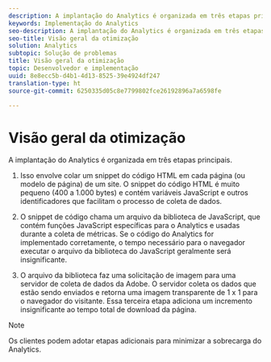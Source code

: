 ```yaml
---
description: A implantação do Analytics é organizada em três etapas principais.
keywords: Implementação do Analytics
seo-description: A implantação do Analytics é organizada em três etapas principais.
seo-title: Visão geral da otimização
solution: Analytics
subtopic: Solução de problemas
title: Visão geral da otimização
topic: Desenvolvedor e implementação
uuid: 8e8ecc5b-d4b1-4d13-8525-39e4924df247
translation-type: ht
source-git-commit: 6250335d05c8e7799802fce26192896a7a6598fe

---
```



# Visão geral da otimização

A implantação do Analytics é organizada em três etapas principais.

1. Isso envolve colar um snippet do código HTML em cada página (ou modelo de página) de um site. O snippet do código HTML é muito pequeno (400 a 1.000 bytes) e contém variáveis JavaScript e outros identificadores que facilitam o processo de coleta de dados.
1. O snippet de código chama um arquivo da biblioteca de JavaScript, que contém funções JavaScript específicas para o Analytics e usadas durante a coleta de métricas. Se o código do Analytics for implementado corretamente, o tempo necessário para o navegador executar o arquivo da biblioteca do JavaScript geralmente será insignificante.

1. O arquivo da biblioteca faz uma solicitação de imagem para uma servidor de coleta de dados da Adobe. O servidor coleta os dados que estão sendo enviados e retorna uma imagem transparente de 1 x 1 para o navegador do visitante. Essa terceira etapa adiciona um incremento insignificante ao tempo total de download da página.

>[!NOTE]
>
>Os clientes podem adotar etapas adicionais para minimizar a sobrecarga do Analytics.

